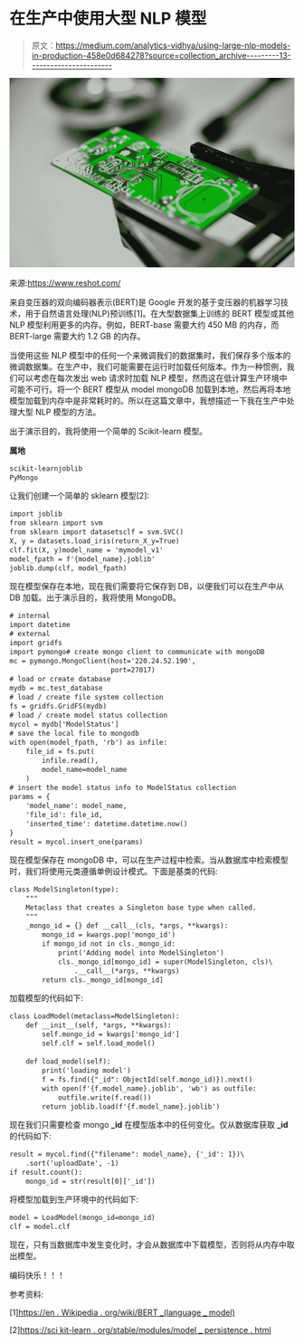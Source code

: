 # 在生产中使用大型 NLP 模型

> 原文：<https://medium.com/analytics-vidhya/using-large-nlp-models-in-production-458e0d684278?source=collection_archive---------13----------------------->

![](img/e39a3b9b084d578dbc45c9784a1d2ca3.png)

来源:https://www.reshot.com/

来自变压器的双向编码器表示(BERT)是 Google 开发的基于变压器的机器学习技术，用于自然语言处理(NLP)预训练[1]。在大型数据集上训练的 BERT 模型或其他 NLP 模型利用更多的内存。例如，BERT-base 需要大约 450 MB 的内存，而 BERT-large 需要大约 1.2 GB 的内存。

当使用这些 NLP 模型中的任何一个来微调我们的数据集时，我们保存多个版本的微调数据集。在生产中，我们可能需要在运行时加载任何版本。作为一种惯例，我们可以考虑在每次发出 web 请求时加载 NLP 模型，然而这在低计算生产环境中可能不可行。将一个 BERT 模型从 model mongoDB 加载到本地，然后再将本地模型加载到内存中是非常耗时的。所以在这篇文章中，我想描述一下我在生产中处理大型 NLP 模型的方法。

出于演示目的，我将使用一个简单的 Scikit-learn 模型。

**属地**

```
scikit-learnjoblib
PyMongo
```

让我们创建一个简单的 sklearn 模型[2]:

```
import joblib
from sklearn import svm
from sklearn import datasetsclf = svm.SVC()
X, y = datasets.load_iris(return_X_y=True)
clf.fit(X, y)model_name = 'mymodel_v1'
model_fpath = f'{model_name}.joblib'
joblib.dump(clf, model_fpath)
```

现在模型保存在本地，现在我们需要将它保存到 DB，以便我们可以在生产中从 DB 加载。出于演示目的，我将使用 MongoDB。

```
# internal
import datetime
# external
import gridfs
import pymongo# create mongo client to communicate with mongoDB
mc = pymongo.MongoClient(host='220.24.52.190',
                         port=27017)
# load or create database
mydb = mc.test_database
# load / create file system collection
fs = gridfs.GridFS(mydb)
# load / create model status collection
mycol = mydb['ModelStatus']
# save the local file to mongodb
with open(model_fpath, 'rb') as infile:
    file_id = fs.put(
        infile.read(), 
        model_name=model_name
    )
# insert the model status info to ModelStatus collection 
params = {
    'model_name': model_name,
    'file_id': file_id,
    'inserted_time': datetime.datetime.now()
}
result = mycol.insert_one(params)
```

现在模型保存在 mongoDB 中，可以在生产过程中检索。当从数据库中检索模型时，我们将使用元类遵循单例设计模式。下面是基类的代码:

```
class ModelSingleton(type):
    """
    Metaclass that creates a Singleton base type when called.
    """
    _mongo_id = {} def __call__(cls, *args, **kwargs):
        mongo_id = kwargs.pop('mongo_id')
        if mongo_id not in cls._mongo_id:
            print('Adding model into ModelSingleton')
            cls._mongo_id[mongo_id] = super(ModelSingleton, cls)\
                .__call__(*args, **kwargs)
        return cls._mongo_id[mongo_id]
```

加载模型的代码如下:

```
class LoadModel(metaclass=ModelSingleton):
    def __init__(self, *args, **kwargs):
        self.mongo_id = kwargs['mongo_id']
        self.clf = self.load_model()

    def load_model(self):
        print('loading model')
        f = fs.find({"_id": ObjectId(self.mongo_id)}).next()
        with open(f'{f.model_name}.joblib', 'wb') as outfile:
            outfile.write(f.read())
        return joblib.load(f'{f.model_name}.joblib')
```

现在我们只需要检查 mongo **_id** 在模型版本中的任何变化。仅从数据库获取 **_id** 的代码如下:

```
result = mycol.find({"filename": model_name}, {'_id': 1})\
    .sort('uploadDate', -1)
if result.count():
    mongo_id = str(result[0]['_id'])
```

将模型加载到生产环境中的代码如下:

```
model = LoadModel(mongo_id=mongo_id)
clf = model.clf
```

现在，只有当数据库中发生变化时，才会从数据库中下载模型，否则将从内存中取出模型。

编码快乐！！！

参考资料:

[1][https://en . Wikipedia . org/wiki/BERT _(language _ model)](https://en.wikipedia.org/wiki/BERT_(language_model))

[2][https://sci kit-learn . org/stable/modules/model _ persistence . html](https://scikit-learn.org/stable/modules/model_persistence.html)